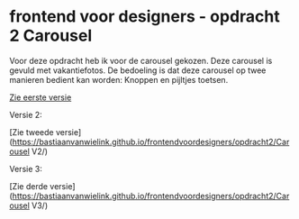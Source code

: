 # frontend voor designers - opdracht 2 Carousel

Voor deze opdracht heb ik voor de carousel gekozen. Deze carousel is gevuld met vakantiefotos. De bedoeling is dat deze carousel op twee manieren bedient kan worden: Knoppen en pijltjes toetsen.


[Zie eerste versie](https://bastiaanvanwielink.github.io/frontendvoordesigners/opdracht2/Carousel/)


Versie 2:


[Zie tweede versie](https://bastiaanvanwielink.github.io/frontendvoordesigners/opdracht2/Carousel V2/)

Versie 3:


[Zie derde versie](https://bastiaanvanwielink.github.io/frontendvoordesigners/opdracht2/Carousel V3/)
